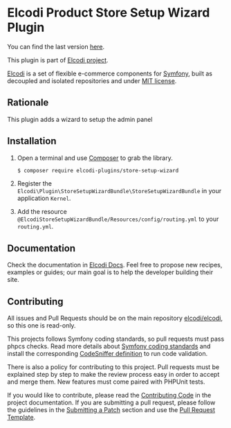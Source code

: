 Elcodi Product Store Setup Wizard Plugin
=========================
You can find the last version [here](https://github.com/elcodi-plugins/StoreSetupWizardBundle).

This plugin is part of [Elcodi project](https://github.com/elcodi).

[Elcodi](http://elcodi.io) is a set of flexible e-commerce components for [Symfony](http://symfony.com), built as decoupled and isolated repositories and under [MIT license](http://opensource.org/licenses/MIT).

Rationale
---------
This plugin adds a wizard to setup the admin panel

Installation
------------
1. Open a terminal and use [Composer](https://getcomposer.org/download) to grab the library.
    ``` bash
    $ composer require elcodi-plugins/store-setup-wizard
    ```

2. Register the `Elcodi\Plugin\StoreSetupWizardBundle\StoreSetupWizardBundle` in your application `Kernel`.
3. Add the resource `@ElcodiStoreSetupWizardBundle/Resources/config/routing.yml` to your `routing.yml`.

Documentation
-------------
Check the documentation in [Elcodi Docs](http://docs.elcodi.io). Feel free to propose new recipes, examples or guides; our main goal is to help the developer building their site.

Contributing
------------
All issues and Pull Requests should be on the main repository [elcodi/elcodi](https://github.com/elcodi/elcodi), so this one is read-only.

This projects follows Symfony coding standards, so pull requests must pass phpcs checks. Read more details about [Symfony coding standards](http://symfony.com/doc/current/contributing/code/standards.html) and install the corresponding [CodeSniffer definition](https://github.com/escapestudios/Symfony2-coding-standard) to run code validation.

There is also a policy for contributing to this project. Pull requests must be explained step by step to make the review process easy in order to accept and merge them. New features must come paired with PHPUnit tests.

If you would like to contribute, please read the [Contributing Code][1] in the project documentation. If you are submitting a pull request, please follow the guidelines in the [Submitting a Patch][2] section and use the [Pull Request Template][3].

[1]: http://symfony.com/doc/current/contributing/code/index.html
[2]: http://symfony.com/doc/current/contributing/code/patches.html#check-list
[3]: http://symfony.com/doc/current/contributing/code/patches.html#make-a-pull-request
